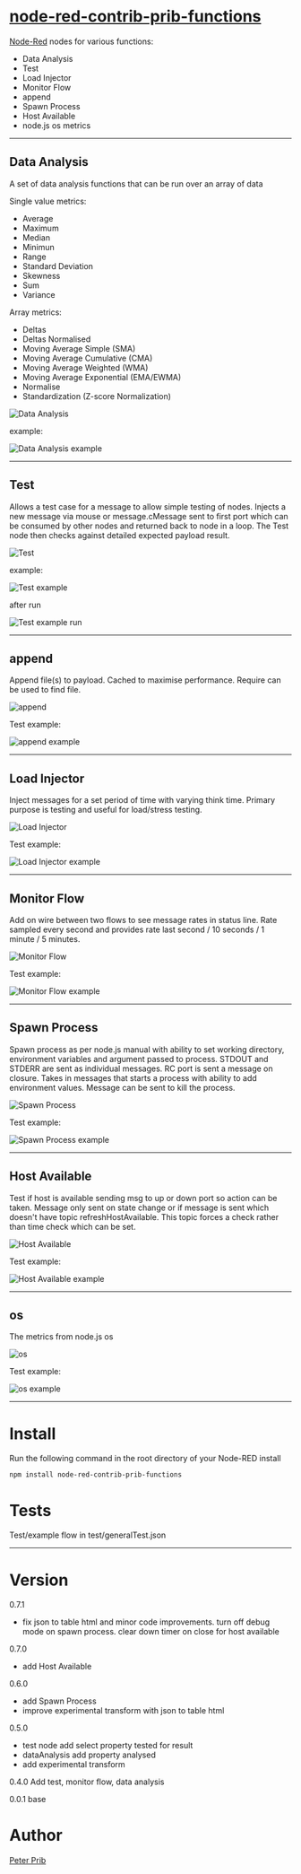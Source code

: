 # [node-red-contrib-prib-functions][2]

[Node-Red][1] nodes for various functions:

*   Data Analysis
*	Test  
*   Load Injector
*	Monitor Flow
*	append
*	Spawn Process
*	Host Available
*	node.js os metrics

------------------------------------------------------------

## Data Analysis
A set of data analysis functions that can be run over an array of data

Single value metrics:
* Average
* Maximum
* Median
* Minimun
* Range
* Standard Deviation
* Skewness
* Sum
* Variance

Array metrics:
* Deltas
* Deltas Normalised
* Moving Average Simple (SMA)
* Moving Average Cumulative (CMA)
* Moving Average Weighted (WMA)
* Moving Average Exponential (EMA/EWMA)
* Normalise
* Standardization (Z-score Normalization)

![Data Analysis](documentation/DataAnalysis.JPG "Data Analysis")

example:

![Data Analysis example](documentation/DataAnalysisTest.JPG "Data Analysis example")

------------------------------------------------------------

## Test

Allows a test case for a message to allow simple testing of nodes. Injects a new message via mouse or message.cMessage sent to first port which can be consumed by other nodes and returned back to node in a loop. The Test node then checks against detailed expected payload result. 

![Test](documentation/Test.JPG "Test")

example:

![Test example](documentation/TestTest.JPG "Test example")

after run

![Test example run](documentation/TestTestRun.JPG "Test example run")

------------------------------------------------------------

## append

Append file(s) to payload. Cached to maximise performance.
Require can be used to find file.

![append](documentation/append.JPG "append")

Test example:

![append example](documentation/appendTest.JPG "append example")


------------------------------------------------------------

## Load Injector

Inject messages for a set period of time with varying think time.
Primary purpose is testing and useful for load/stress testing.

![Load Injector](documentation/LoadInjector.JPG "Load Injector")

Test example:

![Load Injector example](documentation/LoadInjectorTest.JPG "Load Injector example")


------------------------------------------------------------

## Monitor Flow

Add on wire between two flows to see message rates in status line.
Rate sampled every second and provides rate last second / 10 seconds / 1 minute / 5 minutes.

![Monitor Flow](documentation/MonitorFlow.JPG "Monitor Flow")

Test example:

![Monitor Flow example](documentation/MonitorFlowTest.JPG "Monitor Flow example")

------------------------------------------------------------

## Spawn Process

Spawn process as per node.js manual with ability to set working directory, environment variables
and argument passed to process. STDOUT and STDERR are sent as individual messages.
RC port is sent a message on closure.
Takes in messages that starts a process with ability to add environment values.
Message can be sent to kill the process.    

![Spawn Process](documentation/SpawnProcess.JPG "Spawn Process")

Test example:

![Spawn Process example](documentation/SpawnProcessTest.JPG "Spawn Process example")


------------------------------------------------------------

## Host Available

Test if host is available sending msg to up or down port so action can be taken.
Message only sent on state change or if message is sent which doesn't have topic refreshHostAvailable.
This topic forces a check rather than time check which can be set.

![Host Available](documentation/hostAvailable.JPG "Host Available")

Test example:

![Host Available example](documentation/hostAvailableTest.JPG "Host Available example")

------------------------------------------------------------

## os

The metrics from node.js os

![os](documentation/os.JPG "os")

Test example:

![os example](documentation/osTest.JPG "os example")

------------------------------------------------------------

# Install

Run the following command in the root directory of your Node-RED install

    npm install node-red-contrib-prib-functions

# Tests

Test/example flow in test/generalTest.json

------------------------------------------------------------

# Version

0.7.1
* fix json to table html and minor code improvements.
turn off debug mode on spawn process.
clear down timer on close for host available

0.7.0
* add Host Available

0.6.0
* add Spawn Process
* improve experimental transform with json to table html

0.5.0
* test node add select property tested for result
* dataAnalysis add property analysed 
* add experimental transform

0.4.0 Add test, monitor flow, data analysis

0.0.1 base

# Author

[Peter Prib][3]

[1]: http://nodered.org "node-red home page"

[2]: https://www.npmjs.com/package/node-red-contrib-prib-functions "source code"

[3]: https://github.com/peterprib "base github"
